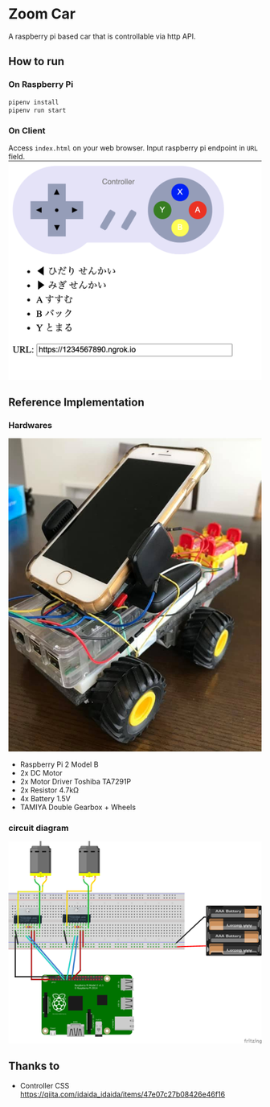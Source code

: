 # Zoom Car
A raspberry pi based car that is controllable via http API.

## How to run
### On Raspberry Pi
```
pipenv install
pipenv run start
```
### On Client
Access `index.html` on your web browser. Input raspberry pi endpoint in `URL` field. 
![Photo](doc/browser.png)

## Reference Implementation
### Hardwares
![Photo](doc/photo.png)
- Raspberry Pi 2 Model B
- 2x DC Motor
- 2x Motor Driver Toshiba TA7291P
- 2x Resistor 4.7kΩ
- 4x Battery 1.5V
- TAMIYA Double Gearbox + Wheels

### circuit diagram
![Circuit Diagram](doc/circuit_diagram.png)

## Thanks to
- Controller CSS https://qiita.com/idaida_idaida/items/47e07c27b08426e46f16